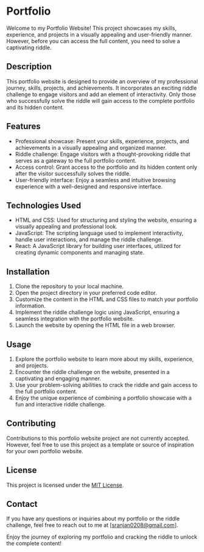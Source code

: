 # Portfolio

Welcome to my Portfolio Website! This project showcases my skills, experience, and projects in a visually appealing and user-friendly manner. However, before you can access the full content, you need to solve a captivating riddle.

## Description

This portfolio website is designed to provide an overview of my professional journey, skills, projects, and achievements. It incorporates an exciting riddle challenge to engage visitors and add an element of interactivity. Only those who successfully solve the riddle will gain access to the complete portfolio and its hidden content.

## Features

- Professional showcase: Present your skills, experience, projects, and achievements in a visually appealing and organized manner.
- Riddle challenge: Engage visitors with a thought-provoking riddle that serves as a gateway to the full portfolio content.
- Access control: Grant access to the portfolio and its hidden content only after the visitor successfully solves the riddle.
- User-friendly interface: Enjoy a seamless and intuitive browsing experience with a well-designed and responsive interface.

## Technologies Used

- HTML and CSS: Used for structuring and styling the website, ensuring a visually appealing and professional look.
- JavaScript: The scripting language used to implement interactivity, handle user interactions, and manage the riddle challenge.
- React: A JavaScript library for building user interfaces, utilized for creating dynamic components and managing state.

## Installation

1. Clone the repository to your local machine.
2. Open the project directory in your preferred code editor.
3. Customize the content in the HTML and CSS files to match your portfolio information.
4. Implement the riddle challenge logic using JavaScript, ensuring a seamless integration with the portfolio website.
5. Launch the website by opening the HTML file in a web browser.

## Usage

1. Explore the portfolio website to learn more about my skills, experience, and projects.
2. Encounter the riddle challenge on the website, presented in a captivating and engaging manner.
3. Use your problem-solving abilities to crack the riddle and gain access to the full portfolio content.
4. Enjoy the unique experience of combining a portfolio showcase with a fun and interactive riddle challenge.

## Contributing

Contributions to this portfolio website project are not currently accepted. However, feel free to use this project as a template or source of inspiration for your own portfolio website.

## License

This project is licensed under the [MIT License](LICENSE).

## Contact

If you have any questions or inquiries about my portfolio or the riddle challenge, feel free to reach out to me at [sranjan0208@gmail.com].

Enjoy the journey of exploring my portfolio and cracking the riddle to unlock the complete content!
